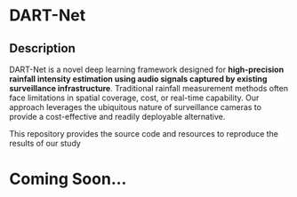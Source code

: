 # DART-Net

## Description

DART-Net is a novel deep learning framework designed for **high-precision rainfall intensity estimation using audio signals captured by existing surveillance infrastructure**. Traditional rainfall measurement methods often face limitations in spatial coverage, cost, or real-time capability. Our approach leverages the ubiquitous nature of surveillance cameras to provide a cost-effective and readily deployable alternative.

This repository provides the source code and resources to reproduce the results of our study

# Coming Soon...

